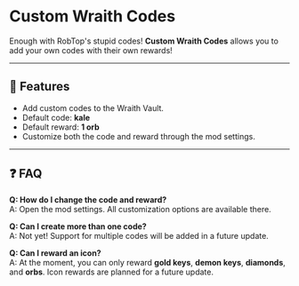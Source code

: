 # Custom Wraith Codes

Enough with RobTop's stupid codes! **Custom Wraith Codes** allows you to add your own codes with their own rewards!

---

## 🔧 Features
- Add custom codes to the Wraith Vault.
- Default code: **kale**
- Default reward: **1 orb**
- Customize both the code and reward through the mod settings.

---

## ❓ FAQ

**Q: How do I change the code and reward?**  
A: Open the mod settings. All customization options are available there.  

**Q: Can I create more than one code?**  
A: Not yet! Support for multiple codes will be added in a future update.  

**Q: Can I reward an icon?**  
A: At the moment, you can only reward **gold keys**, **demon keys**, **diamonds**, and **orbs**. Icon rewards are planned for a future update.  